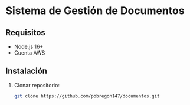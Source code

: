 # Sistema de Gestión de Documentos
## Requisitos
- Node.js 16+
- Cuenta AWS

## Instalación
1. Clonar repositorio:
   ```bash
   git clone https://github.com/pobregon147/documentos.git